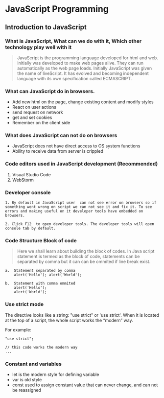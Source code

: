 # JavaScript Programming

## Introduction to JavaScript

### What is JavaScript, What can we do with it, Which other technology play well with it

> JavaScript is the programming language developed for html and web. Initially was developed to make web pages alive. They can run automatically as the web page loads. Initially JavaScript was given the name of liveScript. It has evolved and  becoming independent language with its own specification called ECMASCRIPT.

### What can JavaScript do in browsers.

- Add new html on the page, change existing content and modify styles
- React on user actions
- send request on network
- get and set cookies
- Remember on the client side

### What does JavaScript can not do on browsers
* JavaScript does not have direct access to OS system functions
* Ability to receive data from server is crippled

### Code editors used in JavaScript development (Recommended)
1. Visual Studio Code
2. WebStorm

### Developer console
``` 
1. By default in JavaScript user  can not see error on browsers so if something went wrong on script we can not see it and fix it. To see errors and making useful on it developer tools have embedded on browsers.
```
```
2. Click F12  to open developer tools. The developer tools will open console tab by default.
```

### Code Structure Block of code

> Here we shall learn about building the block of codes. In Java script statement is termed as the block of code, statements can be separated by comma but it can can be ommited if line break exist.

```
a.  Statement separated by comma
    alert('Hello'); alert('World');

b.  Statement with comma ommited
    alert('Hello');
    alert('World');

```

### Use strict mode
The directive looks like a string: "use strict" or 'use strict'. When it is located at the top of a script, the whole script works the “modern” way.

For example:
```
"use strict";

// this code works the modern way
...
```

### Constant and variables
- let is the  modern style for defining variable
- var is old style
- const used to assign constant value that can never change, and can not be reassigned
